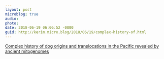 ```yaml
---
layout: post
microblog: true
audio: 
photo: 
date: 2018-06-19 06:06:52 -0800
guid: http://kerim.micro.blog/2018/06/19/complex-history-of.html
---
```

[Complex history of dog origins and translocations in the Pacific revealed by ancient mitogenomes](https://www.nature.com/articles/s41598-018-27363-8)

